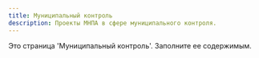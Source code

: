 ```yaml
---
title: Муниципальный контроль
description: Проекты МНПА в сфере муниципального контроля.
---
```


Это страница 'Муниципальный контроль'. Заполните ее содержимым.
